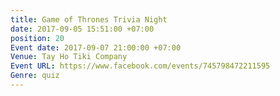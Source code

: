 ```yaml
---
title: Game of Thrones Trivia Night
date: 2017-09-05 15:51:00 +07:00
position: 20
Event date: 2017-09-07 21:00:00 +07:00
Venue: Tay Ho Tiki Company
Event URL: https://www.facebook.com/events/745798472211595
Genre: quiz
---
```


